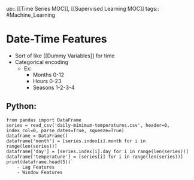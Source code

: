 up:: [[Time Series MOC]], [[Supervised Learning MOC]]
tags:: #Machine_Learning 
# Date-Time Features
- Sort of like [[Dummy Variables]] for time
- Categorical encoding
	- Ex:
		- Months 0-12
		- Hours 0-23
		- Seasons 1-2-3-4
## Python:

```from pandas import read_csv
from pandas import DataFrame
series = read_csv('daily-minimum-temperatures.csv', header=0, index_col=0, parse_dates=True, squeeze=True)
dataframe = DataFrame()
dataframe['month'] = [series.index[i].month for i in range(len(series))]
dataframe['day'] = [series.index[i].day for i in range(len(series))]
dataframe['temperature'] = [series[i] for i in range(len(series))]
print(dataframe.head(5))`
	- Lag Features
	- Window Features